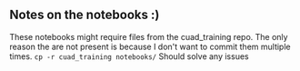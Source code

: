 ## Notes on the notebooks :)

These notebooks might require files from the cuad_training repo. The only reason the are not present is because I don't want to commit them multiple times.
`cp -r cuad_training notebooks/`
Should solve any issues
